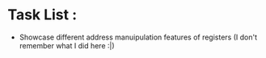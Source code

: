 # Task List :
- Showcase different address manuipulation features of registers (I don't remember what I did here :|)

